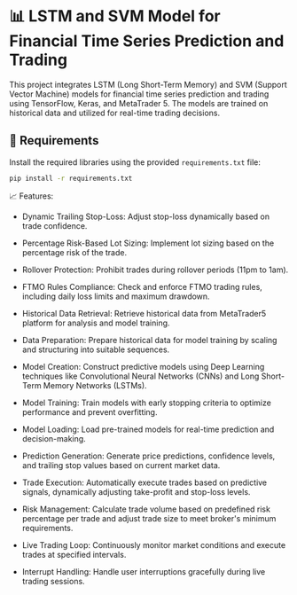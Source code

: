 
# 📊 LSTM and SVM Model for Financial Time Series Prediction and Trading

This project integrates LSTM (Long Short-Term Memory) and SVM (Support Vector Machine) models for financial time series prediction and trading using TensorFlow, Keras, and MetaTrader 5. The models are trained on historical data and utilized for real-time trading decisions.



## 🔧 Requirements

Install the required libraries using the provided `requirements.txt` file:

```bash
pip install -r requirements.txt
```

📈 Features:

* Dynamic Trailing Stop-Loss: Adjust stop-loss dynamically based on trade confidence.

* Percentage Risk-Based Lot Sizing: Implement lot sizing based on the percentage risk of the trade.

* Rollover Protection: Prohibit trades during rollover periods (11pm to 1am).

* FTMO Rules Compliance: Check and enforce FTMO trading rules, including daily loss limits and maximum drawdown.

* Historical Data Retrieval: Retrieve historical data from MetaTrader5 platform for analysis and model training.

* Data Preparation: Prepare historical data for model training by scaling and structuring into suitable sequences.

* Model Creation: Construct predictive models using Deep Learning techniques like Convolutional Neural Networks (CNNs) and Long Short-Term Memory Networks (LSTMs).

* Model Training: Train models with early stopping criteria to optimize performance and prevent overfitting.

* Model Loading: Load pre-trained models for real-time prediction and decision-making.

* Prediction Generation: Generate price predictions, confidence levels, and trailing stop values based on current market data.

* Trade Execution: Automatically execute trades based on predictive signals, dynamically adjusting take-profit and stop-loss levels.

* Risk Management: Calculate trade volume based on predefined risk percentage per trade and adjust trade size to meet broker's minimum requirements.

* Live Trading Loop: Continuously monitor market conditions and execute trades at specified intervals.

* Interrupt Handling: Handle user interruptions gracefully during live trading sessions.




